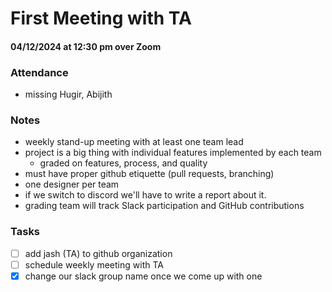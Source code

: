 # First Meeting with TA
#### 04/12/2024 at 12:30 pm over Zoom
### Attendance
- missing Hugir, Abijith

### Notes
- weekly stand-up meeting with at least one team lead
- project is a big thing with individual features implemented by each team
  - graded on features, process, and quality
- must have proper github etiquette (pull requests, branching)
- one designer per team
- if we switch to discord we'll have to write a report about it.
- grading team will track Slack participation and GitHub contributions


### Tasks
- [ ] add jash (TA) to github organization
- [ ] schedule weekly meeting with TA
- [x] change our slack group name once we come up with one